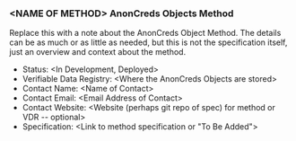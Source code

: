 ### \<NAME OF METHOD\> AnonCreds Objects Method

Replace this with a note about the AnonCreds Object Method.
The details can be as much or as little as needed, but this
is not the specification itself, just an overview and context
about the method.

- Status: \<In Development, Deployed>
- Verifiable Data Registry: \<Where the AnonCreds Objects are stored>
- Contact Name: \<Name of Contact>
- Contact Email: \<Email Address of Contact>
- Contact Website: \<Website (perhaps git repo of spec) for method or VDR --
  optional>
- Specification: \<Link to method specification or "To Be Added">
